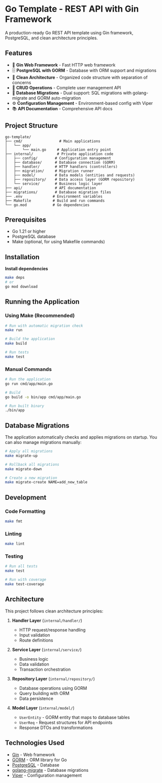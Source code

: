 # Go Template - REST API with Gin Framework

A production-ready Go REST API template using Gin framework, PostgreSQL, and clean architecture principles.

## Features

- 🚀 **Gin Web Framework** - Fast HTTP web framework
- 🗄️ **PostgreSQL with GORM** - Database with ORM support and migrations
- 🔧 **Clean Architecture** - Organized code structure with separation of concerns
- 📝 **CRUD Operations** - Complete user management API
- 🔄 **Database Migrations** - Dual support: SQL migrations with golang-migrate and GORM auto-migration
- ⚙️ **Configuration Management** - Environment-based config with Viper
- 📚 **API Documentation** - Comprehensive API docs

## Project Structure

```
go-template/
├── cmd/                 # Main applications
│   └── app/
│       └── main.go     # Application entry point
├── internal/           # Private application code
│   ├── config/        # Configuration management
│   ├── database/      # Database connection (GORM)
│   ├── handler/       # HTTP handlers (controllers)
│   ├── migration/     # Migration runner
│   ├── model/         # Data models (entities and requests)
│   ├── repository/    # Data access layer (GORM repository)
│   └── service/       # Business logic layer
├── api/               # API documentation
├── migrations/        # Database migration files
├── .env              # Environment variables
├── Makefile          # Build and run commands
└── go.mod            # Go dependencies
```

## Prerequisites

- Go 1.21 or higher
- PostgreSQL database
- Make (optional, for using Makefile commands)

## Installation

**Install dependencies**
   ```bash
   make deps
   # or
   go mod download
   ```

## Running the Application

### Using Make (Recommended)

```bash
# Run with automatic migration check
make run

# Build the application
make build

# Run tests
make test
```

### Manual Commands

```bash
# Run the application
go run cmd/app/main.go

# Build
go build -o bin/app cmd/app/main.go

# Run built binary
./bin/app
```

## Database Migrations

The application automatically checks and applies migrations on startup. You can also manage migrations manually:

```bash
# Apply all migrations
make migrate-up

# Rollback all migrations
make migrate-down

# Create a new migration
make migrate-create NAME=add_new_table
```

## Development

### Code Formatting

```bash
make fmt
```

### Linting

```bash
make lint
```

### Testing

```bash
# Run all tests
make test

# Run with coverage
make test-coverage
```

## Architecture

This project follows clean architecture principles:

1. **Handler Layer** (`internal/handler/`)
   - HTTP request/response handling
   - Input validation
   - Route definitions

2. **Service Layer** (`internal/service/`)
   - Business logic
   - Data validation
   - Transaction orchestration

3. **Repository Layer** (`internal/repository/`)
   - Database operations using GORM
   - Query building with ORM
   - Data persistence

4. **Model Layer** (`internal/model/`)
   - `UserEntity` - GORM entity that maps to database tables
   - `UserReq` - Request structures for API endpoints
   - Response DTOs and transformations

## Technologies Used

- [Gin](https://github.com/gin-gonic/gin) - Web framework
- [GORM](https://gorm.io/) - ORM library for Go
- [PostgreSQL](https://www.postgresql.org/) - Database
- [golang-migrate](https://github.com/golang-migrate/migrate) - Database migrations
- [Viper](https://github.com/spf13/viper) - Configuration management
